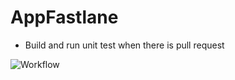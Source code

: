 # AppFastlane

- Build and run unit test when there is pull request

![Workflow](https://github.com/mhalfaraby/AppFastlane/actions/workflows/pullRequest.yml/badge.svg)
